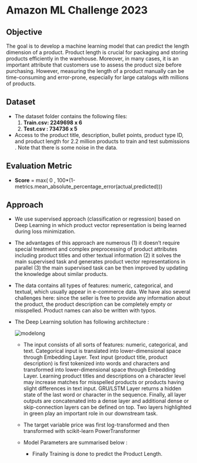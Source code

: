 # Amazon ML Challenge 2023

## Objective 
The goal is to develop a machine learning model that can predict the length dimension of a product. Product length is crucial for packaging and storing products efficiently in the warehouse. Moreover, in many cases, it is an important attribute that customers use to assess the product size before purchasing. However, measuring the length of a product manually can be time-consuming and error-prone, especially for large catalogs with millions of products.

## Dataset 
- The dataset folder contains the following files:
  1.  **Train.csv: 2249698 x 6**
  2.   **Test.csv : 734736 x 5** 
- Access to the product title, description, bullet points, product type ID, and product length for 2.2 million products to train and test submissions . Note that there is some noise in the data.

## Evaluation Metric 
- **Score** = max( 0 , 100*(1-metrics.mean_absolute_percentage_error(actual,predicted)))

## Approach
-  We use supervised approach (classification or regression) based on Deep Learning in which product vector representation is being learned during loss minimization.
- The advantages of this approach are numerous (1) it doesn’t require special treatment and complex preprocessing of product attributes including product titles and other textual information (2) it solves the main supervised task and generates product vector representations in parallel (3) the main supervised task can be then improved by updating the knowledge about similar products.
- The data contains all types of features: numeric, categorical, and textual, which usually appear in e-commerce data. We have also several challenges here: since the seller is free to provide any information about the product, the product description can be completely empty or misspelled. Product names can also be written with typos.
- The Deep Learning solution has following architecture :



 
    ![modelong](https://github.com/VectorNd/Amazon-ML-Challenge-2023/assets/111004091/1e3e029e-a1e3-4e3a-9d1e-773c3fba791e)







  - The input consists of all sorts of features: numeric, categorical, and text. Categorical input is translated into lower-dimensional space through Embedding Layer. Text input (product title, product description) is first tokenized into words and characters and transformed into lower-dimensional space through Embedding Layer. Learning product titles and descriptions on a character level may increase matches for misspelled products or products having slight differences in text input. GRU/LSTM Layer returns a hidden state of the last word or character in the sequence. Finally, all layer outputs are concatenated into a dense layer and additional dense or skip-connection layers can be defined on top. Two layers highlighted in green play an important role in our downstream task.
  - The target variable price was first log-transformed and then transformed with scikit-learn PowerTransformer
  - Model Parameters are summarised below :








    - Finally Training is done to predict the Product Length. 
